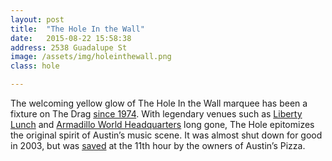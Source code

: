 ```yaml
---
layout: post
title:  "The Hole In the Wall"
date:   2015-08-22 15:58:38
address: 2538 Guadalupe St
image: /assets/img/holeinthewall.png
class: hole

---
```

The welcoming yellow glow of The Hole In the Wall marquee has been a fixture on The Drag [since 1974](https://holeinthewallaustin.wordpress.com/inside-the-hole/). With legendary venues such as [Liberty Lunch](https://en.wikipedia.org/wiki/Liberty_Lunch) and [Armadillo World Headquarters](https://en.wikipedia.org/wiki/Armadillo_World_Headquarters) long gone, The Hole epitomizes the original spirit of Austin’s music scene. It was almost shut down for good in 2003, but was [saved](http://www.austin360.com/news/entertainment/music/hole-in-the-wall-finds-its-groove-again-2/nRzHW/) at the 11th hour by the owners of Austin’s Pizza.
